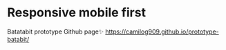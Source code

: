 # Responsive mobile first

Batatabit prototype
Github page✨ https://camilog909.github.io/prototype-batabit/
